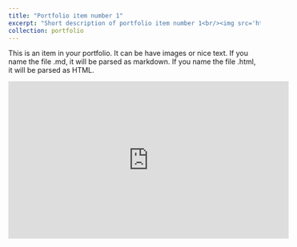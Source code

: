 ```yaml
---
title: "Portfolio item number 1"
excerpt: "Short description of portfolio item number 1<br/><img src='https://mf-ahmed.github.io/mfa/images/Industrial Control and Monitoring System.jpg'>"
collection: portfolio
---
```


This is an item in your portfolio. It can be have images or nice text. If you name the file .md, it will be parsed as markdown. If you name the file .html, it will be parsed as HTML. 
<iframe width="560" height="315" 
    src="https://www.youtube.com/watch?v=1XGsisjHZKE" 
    title="YouTube video player" 
    frameborder="0" 
    allow="accelerometer; autoplay; clipboard-write; encrypted-media; gyroscope; picture-in-picture" 
    allowfullscreen>
</iframe>